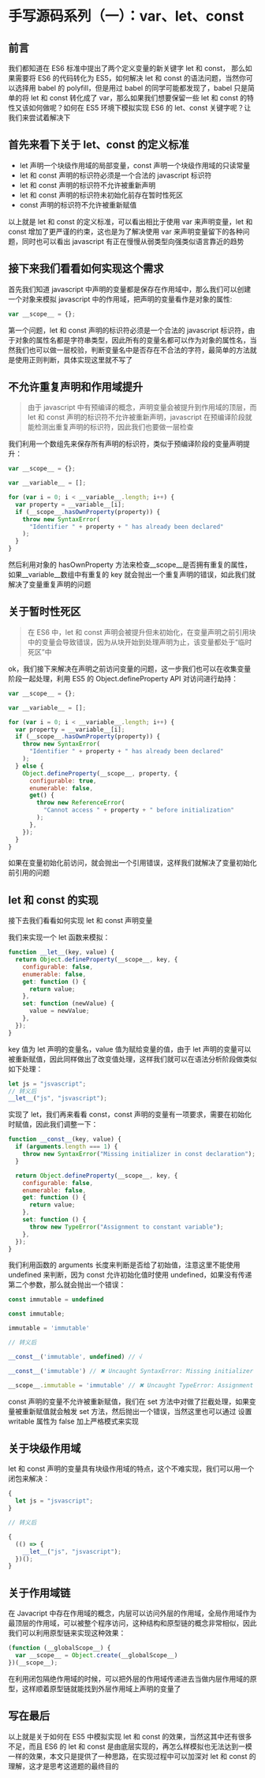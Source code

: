 # 手写源码系列（一）：var、let、const

## 前言

我们都知道在 ES6 标准中提出了两个定义变量的新关键字 let 和 const， 那么如果需要将 ES6 的代码转化为 ES5，如何解决 let 和 const 的语法问题，当然你可以选择用 babel 的 polyfill，但是用过 babel 的同学可能都发现了，babel 只是简单的将 let 和 const 转化成了 var，那么如果我们想要保留一些 let 和 const 的特性又该如何做呢？如何在 ES5 环境下模拟实现 ES6 的 let、const 关键字呢？让我们来尝试着解决下

## 首先来看下关于 let、const 的定义标准

- let 声明一个块级作用域的局部变量，const 声明一个块级作用域的只读常量
- let 和 const 声明的标识符必须是一个合法的 javascript 标识符
- let 和 const 声明的标识符不允许被重新声明
- let 和 const 声明的标识符未初始化前存在暂时性死区
- const 声明的标识符不允许被重新赋值

以上就是 let 和 const 的定义标准，可以看出相比于使用 var 来声明变量，let 和 const 增加了更严谨的约束，这也是为了解决使用 var 来声明变量留下的各种问题，同时也可以看出 javascript 有正在慢慢从弱类型向强类似语言靠近的趋势

## 接下来我们看看如何实现这个需求

首先我们知道 javascript 中声明的变量都是保存在作用域中，那么我们可以创建一个对象来模拟 javascript 中的作用域，把声明的变量看作是对象的属性:

```js
var __scope__ = {};
```

第一个问题，let 和 const 声明的标识符必须是一个合法的 javascript 标识符，由于对象的属性名都是字符串类型，因此所有的变量名都可以作为对象的属性名，当然我们也可以做一层校验，判断变量名中是否存在不合法的字符，最简单的方法就是使用正则判断，具体实现这里就不写了

## 不允许重复声明和作用域提升

> 由于 javascript 中有预编译的概念，声明变量会被提升到作用域的顶层，而 let 和 const 声明的标识符不允许被重新声明，javascript 在预编译阶段就能检测出重复声明的标识符，因此我们也要做一层检查

我们利用一个数组先来保存所有声明的标识符，类似于预编译阶段的变量声明提升：

```js
var __scope__ = {};

var __variable__ = [];

for (var i = 0; i < __variable__.length; i++) {
  var property = __variable__[i];
  if (__scope__.hasOwnProperty(property)) {
    throw new SyntaxError(
      "Identifier " + property + " has already been declared"
    );
  }
}
```

然后利用对象的 hasOwnProperty 方法来检查\_\_scope\_\_是否拥有重复的属性，如果\_\_variable\_\_数组中有重复的 key 就会抛出一个重复声明的错误，如此我们就解决了变量重复声明的问题

## 关于暂时性死区

> 在 ES6 中，let 和 const 声明会被提升但未初始化，在变量声明之前引用块中的变量会导致错误，因为从块开始到处理声明为止，该变量都处于“临时死区”中

ok，我们接下来解决在声明之前访问变量的问题，这一步我们也可以在收集变量阶段一起处理，利用 ES5 的 Object.defineProperty API 对访问进行劫持：

```js
var __scope__ = {};

var __variable__ = [];

for (var i = 0; i < __variable__.length; i++) {
  var property = __variable__[i];
  if (__scope__.hasOwnProperty(property)) {
    throw new SyntaxError(
      "Identifier " + property + " has already been declared"
    );
  } else {
    Object.defineProperty(__scope__, property, {
      configurable: true,
      enumerable: false,
      get() {
        throw new ReferenceError(
          "Cannot access " + property + " before initialization"
        );
      },
    });
  }
}
```

如果在变量初始化前访问，就会抛出一个引用错误，这样我们就解决了变量初始化前引用的问题

## let 和 const 的实现

接下去我们看看如何实现 let 和 const 声明变量

我们来实现一个 let 函数来模拟：

```js
function __let__(key, value) {
  return Object.defineProperty(__scope__, key, {
    configurable: false,
    enumerable: false,
    get: function () {
      return value;
    },
    set: function (newValue) {
      value = newValue;
    },
  });
}
```

key 值为 let 声明的变量名，value 值为赋给变量的值，由于 let 声明的变量可以被重新赋值，因此同样做出了改变值处理，这样我们就可以在语法分析阶段做类似如下处理：

```js
let js = "jsvascript";
// 转义后
__let__("js", "jsvascript");
```

实现了 let，我们再来看看 const，const 声明的变量有一项要求，需要在初始化时赋值，因此我们调整一下：

```js
function __const__(key, value) {
  if (arguments.length === 1) {
    throw new SyntaxError("Missing initializer in const declaration");
  }

  return Object.defineProperty(__scope__, key, {
    configurable: false,
    enumerable: false,
    get: function () {
      return value;
    },
    set: function () {
      throw new TypeError("Assignment to constant variable");
    },
  });
}
```

我们利用函数的 arguments 长度来判断是否给了初始值，注意这里不能使用 undefined 来判断，因为 const 允许初始化值时使用 undefined，如果没有传递第二个参数，那么就会抛出一个错误：

```js
const immutable = undefined

const immutable;

immutable = 'immutable'

// 转义后

__const__('immutable', undefined) // √

__const__('immutable') // ✖ Uncaught SyntaxError: Missing initializer in const declaration

__scope__.immutable = 'immutable' // ✖ Uncaught TypeError: Assignment to constant variable
```

const 声明的变量不允许被重新赋值，我们在 set 方法中对做了拦截处理，如果变量被重新赋值就会触发 set 方法，然后抛出一个错误，当然这里也可以通过 设置 writable 属性为 false 加上严格模式来实现

## 关于块级作用域

let 和 const 声明的变量具有块级作用域的特点，这个不难实现，我们可以用一个闭包来解决：

```js
{
  let js = "jsvascript";
}

// 转义后

{
  (() => {
    __let__("js", "jsvascript");
  })();
}
```

## 关于作用域链

在 Javacript 中存在作用域的概念，内层可以访问外层的作用域，全局作用域作为最顶层的作用域，可以被整个程序访问，这种结构和原型链的概念非常相似，因此我们可以利用原型链来实现这种效果：

```js
(function (__globalScope__) {
  var __scope__ = Object.create(__globalScope__)
})(__scope__);
```

在利用闭包隔绝作用域的时候，可以把外层的作用域传递进去当做内层作用域的原型，这样顺着原型链就能找到外层作用域上声明的变量了

## 写在最后

以上就是关于如何在 ES5 中模拟实现 let 和 const 的效果，当然这其中还有很多不足，而且 ES6 的 let 和 const 是由底层实现的，再怎么样模拟也无法达到一模一样的效果，本文只是提供了一种思路，在实现过程中可以加深对 let 和 const 的理解，这才是思考这道题的最终目的
